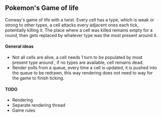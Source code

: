 ## Pokemon's Game of life

Conway's game of life with a twist.
Every cell has a type, which is weak or strong to other types, a cell attacks
every adjacent ones each tick, potentially killing it.
The place where a cell was killed remains empty for a round, then
gets replaced by whatever type was the most present around it.

#### General ideas
- Not all cells are alive, a cell needs 1 turn to be populated by most present type around
, if no types are available, cell remains dead.
- Render polls from a queue, every time a cell is updated, it is pushed into the queue to be
redrawn, this way rendering does not need to way for the game to finish ticking.

#### TODO
- Rendering
- Separate rendering thread
- Game rules
